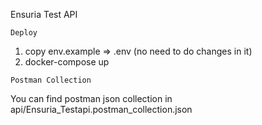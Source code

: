 Ensuria Test API

`Deploy`

1. copy env.example => .env
   (no need to do changes in it)
2. docker-compose up

`Postman Collection`

You can find postman json collection in api/Ensuria_Testapi.postman_collection.json
